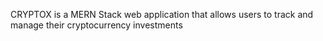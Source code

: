 CRYPTOX is a MERN Stack web application that allows users to track and manage their cryptocurrency investments

